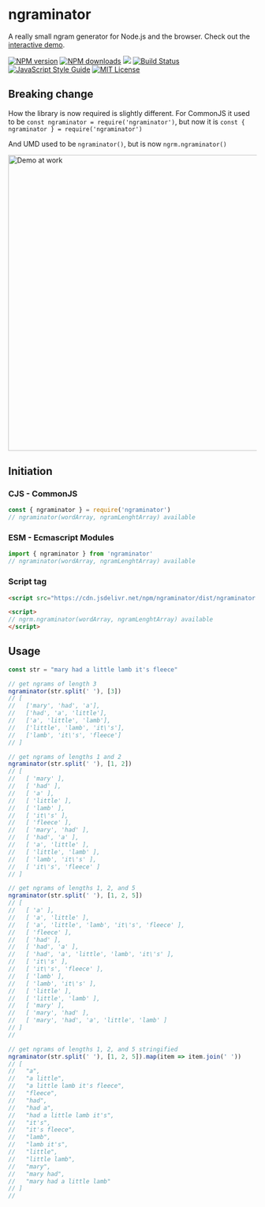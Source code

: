 # ngraminator

A really small ngram generator for Node.js and the browser. Check out the [interactive demo](https://fergiemcdowall.github.io/ngraminator/demo/).

[![NPM version][npm-version-image]][npm-url]
[![NPM downloads][npm-downloads-image]][npm-url]
[![](https://data.jsdelivr.com/v1/package/npm/ngraminator/badge?style=rounded)](https://www.jsdelivr.com/package/npm/ngraminator)
[![Build Status][CI-image]][CI-url]
[![JavaScript Style Guide][standardjs-image]][standardjs-url]
[![MIT License][license-image]][license-url]

## Breaking change
How the library is now required is slightly different. For CommonJS it used to be `const ngraminator = require('ngraminator')`, but now it is `const { ngraminator } = require('ngraminator')`

And UMD used to be `ngraminator()`, but is now `ngrm.ngraminator()`

<img width ="600" alt="Demo at work" src="https://user-images.githubusercontent.com/236656/63688481-d5df0580-c807-11e9-8bf6-67dac790d761.png">

## Initiation

### CJS - CommonJS
```JavaScript
const { ngraminator } = require('ngraminator')
// ngraminator(wordArray, ngramLenghtArray) available
```

### ESM - Ecmascript Modules
```JavaScript
import { ngraminator } from 'ngraminator'
// ngraminator(wordArray, ngramLenghtArray) available
```

### Script tag
```html
<script src="https://cdn.jsdelivr.net/npm/ngraminator/dist/ngraminator.umd.min.js"></script>

<script>
// ngrm.ngraminator(wordArray, ngramLenghtArray) available
</script>
```

## Usage

```javascript
const str = "mary had a little lamb it's fleece"

// get ngrams of length 3
ngraminator(str.split(' '), [3])
// [
//   ['mary', 'had', 'a'],
//   ['had', 'a', 'little'],
//   ['a', 'little', 'lamb'],
//   ['little', 'lamb', 'it\'s'],
//   ['lamb', 'it\'s', 'fleece']
// ]

// get ngrams of lengths 1 and 2
ngraminator(str.split(' '), [1, 2])
// [
//   [ 'mary' ],
//   [ 'had' ],
//   [ 'a' ],
//   [ 'little' ],
//   [ 'lamb' ],
//   [ 'it\'s' ],
//   [ 'fleece' ],
//   [ 'mary', 'had' ],
//   [ 'had', 'a' ],
//   [ 'a', 'little' ],
//   [ 'little', 'lamb' ],
//   [ 'lamb', 'it\'s' ],
//   [ 'it\'s', 'fleece' ]
// ]

// get ngrams of lengths 1, 2, and 5
ngraminator(str.split(' '), [1, 2, 5])
// [
//   [ 'a' ],
//   [ 'a', 'little' ],
//   [ 'a', 'little', 'lamb', 'it\'s', 'fleece' ],
//   [ 'fleece' ],
//   [ 'had' ],
//   [ 'had', 'a' ],
//   [ 'had', 'a', 'little', 'lamb', 'it\'s' ],
//   [ 'it\'s' ],
//   [ 'it\'s', 'fleece' ],
//   [ 'lamb' ],
//   [ 'lamb', 'it\'s' ],
//   [ 'little' ],
//   [ 'little', 'lamb' ],
//   [ 'mary' ],
//   [ 'mary', 'had' ],
//   [ 'mary', 'had', 'a', 'little', 'lamb' ]
// ]
//

// get ngrams of lengths 1, 2, and 5 stringified
ngraminator(str.split(' '), [1, 2, 5]).map(item => item.join(' '))
// [
//   "a",
//   "a little",
//   "a little lamb it's fleece",
//   "fleece",
//   "had",
//   "had a",
//   "had a little lamb it's",
//   "it's",
//   "it's fleece",
//   "lamb",
//   "lamb it's",
//   "little",
//   "little lamb",
//   "mary",
//   "mary had",
//   "mary had a little lamb"
// ]
//

```

[license-image]: http://img.shields.io/badge/license-MIT-blue.svg?style=flat
[license-url]: LICENSE
[npm-url]: https://npmjs.org/package/ngraminator
[npm-version-image]: http://img.shields.io/npm/v/ngraminator.svg?style=flat
[npm-downloads-image]: http://img.shields.io/npm/dm/ngraminator.svg?style=flat
[CI-url]: https://github.com/fergiemcdowall/ngraminator/actions/workflows/tests.yml
[CI-image]: https://github.com/fergiemcdowall/ngraminator/actions/workflows/tests.yml/badge.svg
[standardjs-url]: https://standardjs.com
[standardjs-image]: https://img.shields.io/badge/code_style-standard-brightgreen.svg?style=flat-square
